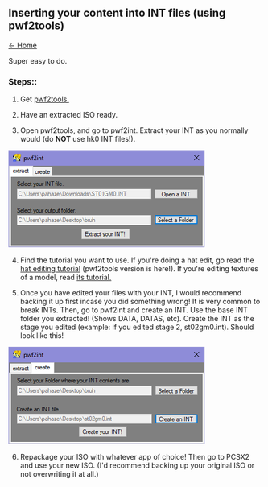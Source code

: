 ## Inserting your content into INT files (using pwf2tools)

[← Home](https://ptrguide.github.io)

Super easy to do. 

### Steps::

1. Get [pwf2tools.](https://github.com/pahaze/pwf2tools-cs/releases)

2. Have an extracted ISO ready.

3. Open pwf2tools, and go to pwf2int. Extract your INT as you normally would (do **NOT**  use hk0 INT files!).

![pwf2inte](../img/pwf2ext.png)

4. Find the tutorial you want to use. If you're doing a hat edit, go read the [hat editing tutorial](https://ptrguide.github.io/ptr2/hat-editing) (pwf2tools version is here!). If you're editing textures of a model, read [its tutorial.](https://ptrguide.github.io/ptr2/edit-textures-of-models) 

5. Once you have edited your files with your INT, I would recommend backing it up first incase you did something wrong! It is very common to break INTs. Then, go to pwf2int and create an INT. Use the base INT folder you extracted! (Shows DATA, DATAS, etc). Create the INT as the stage you edited (example: if you edited stage 2, st02gm0.int). Should look like this!

![pwf2intc](../img/pwf2create.png)

6. Repackage your ISO with whatever app of choice! Then go to PCSX2 and use your new ISO. (I'd recommend backing up your original ISO or not overwriting it at all.)